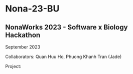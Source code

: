 # Nona-23-BU

## NonaWorks 2023 - Software x Biology Hackathon

September 2023

Collaborators: Quan Huu Ho, Phuong Khanh Tran (Jade)

Project: 
